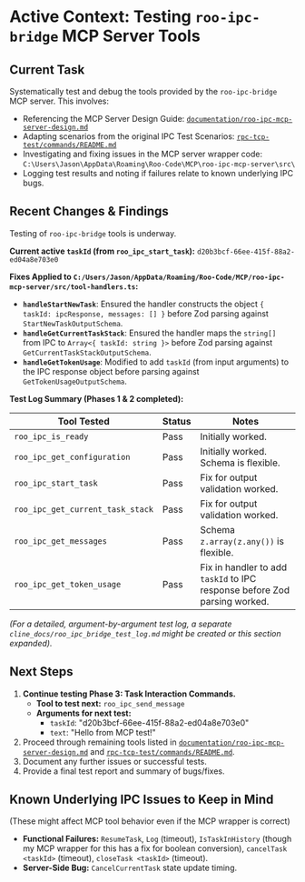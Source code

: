 # Active Context: Testing `roo-ipc-bridge` MCP Server Tools

## Current Task

Systematically test and debug the tools provided by the `roo-ipc-bridge` MCP server. This involves:

- Referencing the MCP Server Design Guide: [`documentation/roo-ipc-mcp-server-design.md`](documentation/roo-ipc-mcp-server-design.md)
- Adapting scenarios from the original IPC Test Scenarios: [`rpc-tcp-test/commands/README.md`](rpc-tcp-test/commands/README.md)
- Investigating and fixing issues in the MCP server wrapper code: `C:\Users\Jason\AppData\Roaming\Roo-Code\MCP\roo-ipc-mcp-server\src\`
- Logging test results and noting if failures relate to known underlying IPC bugs.

## Recent Changes & Findings

Testing of `roo-ipc-bridge` tools is underway.

**Current active `taskId` (from `roo_ipc_start_task`):** `d20b3bcf-66ee-415f-88a2-ed04a8e703e0`

**Fixes Applied to `C:/Users/Jason/AppData/Roaming/Roo-Code/MCP/roo-ipc-mcp-server/src/tool-handlers.ts`:**

- **`handleStartNewTask`**: Ensured the handler constructs the object `{ taskId: ipcResponse, messages: [] }` before Zod parsing against `StartNewTaskOutputSchema`.
- **`handleGetCurrentTaskStack`**: Ensured the handler maps the `string[]` from IPC to `Array<{ taskId: string }>` before Zod parsing against `GetCurrentTaskStackOutputSchema`.
- **`handleGetTokenUsage`**: Modified to add `taskId` (from input arguments) to the IPC response object before parsing against `GetTokenUsageOutputSchema`.

**Test Log Summary (Phases 1 & 2 completed):**

| Tool Tested                      | Status | Notes                                                                     |
| -------------------------------- | ------ | ------------------------------------------------------------------------- |
| `roo_ipc_is_ready`               | Pass   | Initially worked.                                                         |
| `roo_ipc_get_configuration`      | Pass   | Initially worked. Schema is flexible.                                     |
| `roo_ipc_start_task`             | Pass   | Fix for output validation worked.                                         |
| `roo_ipc_get_current_task_stack` | Pass   | Fix for output validation worked.                                         |
| `roo_ipc_get_messages`           | Pass   | Schema `z.array(z.any())` is flexible.                                    |
| `roo_ipc_get_token_usage`        | Pass   | Fix in handler to add `taskId` to IPC response before Zod parsing worked. |

_(For a detailed, argument-by-argument test log, a separate `cline_docs/roo_ipc_bridge_test_log.md` might be created or this section expanded)._

## Next Steps

1. **Continue testing Phase 3: Task Interaction Commands.**
    - **Tool to test next:** `roo_ipc_send_message`
    - **Arguments for next test:**
        - `taskId`: "d20b3bcf-66ee-415f-88a2-ed04a8e703e0"
        - `text`: "Hello from MCP test!"
2. Proceed through remaining tools listed in [`documentation/roo-ipc-mcp-server-design.md`](documentation/roo-ipc-mcp-server-design.md) and [`rpc-tcp-test/commands/README.md`](rpc-tcp-test/commands/README.md).
3. Document any further issues or successful tests.
4. Provide a final test report and summary of bugs/fixes.

## Known Underlying IPC Issues to Keep in Mind

(These might affect MCP tool behavior even if the MCP wrapper is correct)

- **Functional Failures:** `ResumeTask`, `Log` (timeout), `IsTaskInHistory` (though my MCP wrapper for this has a fix for boolean conversion), `cancelTask <taskId>` (timeout), `closeTask <taskId>` (timeout).
- **Server-Side Bug:** `CancelCurrentTask` state update timing.
